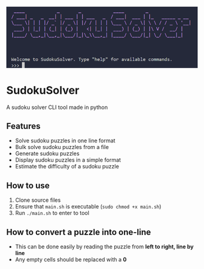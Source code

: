 ![SudokuSolver](https://github.com/mrbrist/sudoku-solver/blob/main/.github/header.png?raw=true)

# SudokuSolver

A sudoku solver CLI tool made in python

## Features

- Solve sudoku puzzles in one line format
- Bulk solve sudoku puzzles from a file
- Generate sudoku puzzles
- Display sudoku puzzles in a simple format
- Estimate the difficulty of a sudoku puzzle

## How to use

1. Clone source files
2. Ensure that `main.sh` is executable (`sudo chmod +x main.sh`)
3. Run `./main.sh` to enter to tool

## How to convert a puzzle into one-line
- This can be done easily by reading the puzzle from **left to right, line by line**
- Any empty cells should be replaced with a **0**
